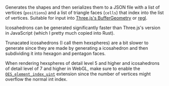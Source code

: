 Generates the shapes and then serializes them to a JSON file with a list of 
vertices (`positions`) and a list of triangle faces (`cells`) that index into 
the list of vertices. Suitable for input into [Three.js's 
BufferGeometry](https://threejs.org/docs/#api/en/core/BufferGeometry) or 
[regl](https://github.com/regl-project/regl/blob/gh-pages/example/camera.js).

Icosahedrons can be generated significantly faster than Three.js's version in 
JavaScript (which I pretty much copied into Rust).

Trunacated icosahedrons (I call them hexspheres) are a bit slower to generate 
since they are made by generating a icosahedron and then subdividing it into 
hexagon and pentagon faces.

When rendering hexspheres of detail level 5 and higher and icosahedrons of 
detail level of 7 and higher in WebGL, make sure to enable the 
[`OES_element_index_uint`](https://developer.mozilla.org/en-US/docs/Web/API/OES_element_index_uint) 
extension since the number of vertices might overflow the normal int index.

